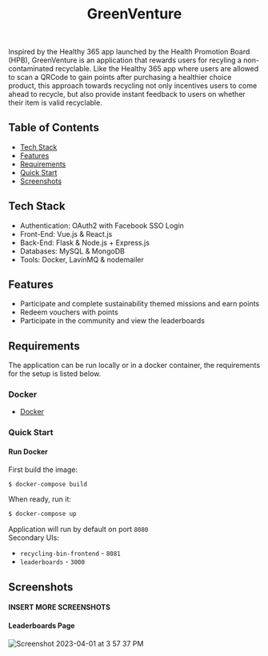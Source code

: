 <h1 align="center"> GreenVenture </h1> <br>

<p>
Inspired by the Healthy 365 app launched by the Health Promotion Board (HPB), GreenVenture is an application that rewards users for recyling a non-contaminated recyclable. Like the Healthy 365 app where users are allowed to scan a QRCode to gain points after purchasing a healthier choice product, this approach towards recycling not only incentives users to come ahead to recycle, but also provide instant feedback to users on whether their item is valid recyclable. 
</p>

## Table of Contents

- [Tech Stack](#tech-stack)
- [Features](#features)
- [Requirements](#requirements)
- [Quick Start](#quick-start)
- [Screenshots](#screenshots)

## Tech Stack
* Authentication: OAuth2 with Facebook SSO Login
* Front-End: Vue.js & React.js
* Back-End: Flask & Node.js + Express.js
* Databases: MySQL & MongoDB
* Tools: Docker, LavinMQ & nodemailer

## Features

* Participate and complete sustainability themed missions and earn points
* Redeem vouchers with points
* Participate in the community and view the leaderboards


## Requirements
The application can be run locally or in a docker container, the requirements for the setup is listed below.

### Docker
* [Docker](https://www.docker.com/get-docker)

### Quick Start

#### Run Docker

First build the image:
```bash
$ docker-compose build
```

When ready, run it:
```bash
$ docker-compose up
```

Application will run by default on port `8080` <br>
Secondary UIs: <br>
* `recycling-bin-frontend` - `8081`
* `leaderboards` - `3000`

## Screenshots
#### INSERT MORE SCREENSHOTS

#### Leaderboards Page
![Screenshot 2023-04-01 at 3 57 37 PM](https://user-images.githubusercontent.com/86020207/229273581-a90da9d4-1453-4e09-b278-be2adc280f2f.png)
